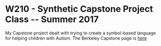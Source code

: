 # W210 - Synthetic Capstone Project Class -- Summer 2017

My Capstone project dealt with trying to create a symbol-based language for helping children with Autism.
The Berkeley Capstone page is [here](https://www.ischool.berkeley.edu/projects/2017/iseeispeak)
